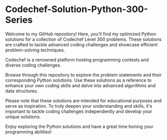 # Codechef-Solution-Python-300-Series

Welcome to my GitHub repository! Here, you'll find my optimized Python solutions for a collection of Codechef Level 300 problems. These solutions are crafted to tackle advanced coding challenges and showcase efficient problem-solving techniques.

Codechef is a renowned platform hosting programming contests and diverse coding challenges.

Browse through this repository to explore the problem statements and their corresponding Python solutions. Use these solutions as a reference to enhance your own coding skills and delve into advanced algorithms and data structures.

Please note that these solutions are intended for educational purposes and serve as inspiration. To truly deepen your understanding and skills, it's important to tackle coding challenges independently and develop your unique solutions.

Enjoy exploring the Python solutions and have a great time honing your programming abilities!
